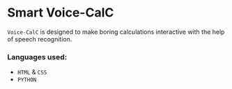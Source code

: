 # Smart Voice-CalC
`Voice-CalC` is designed to make boring calculations interactive with the help of speech recognition.
### Languages used:
- `HTML` & `CSS` 
- `PYTHON`
